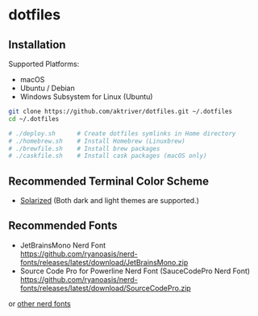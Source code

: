 # dotfiles

## Installation

Supported Platforms:

- macOS
- Ubuntu / Debian
- Windows Subsystem for Linux (Ubuntu)

```sh
git clone https://github.com/aktriver/dotfiles.git ~/.dotfiles
cd ~/.dotfiles

# ./deploy.sh      # Create dotfiles symlinks in Home directory
# ./homebrew.sh    # Install Homebrew (Linuxbrew)
# ./brewfile.sh    # Install brew packages
# ./caskfile.sh    # Install cask packages (macOS only)
```

## Recommended Terminal Color Scheme

- [Solarized](https://ethanschoonover.com/solarized/) (Both dark and light themes are supported.)

## Recommended Fonts

- JetBrainsMono Nerd Font<br>
  https://github.com/ryanoasis/nerd-fonts/releases/latest/download/JetBrainsMono.zip
- Source Code Pro for Powerline Nerd Font (SauceCodePro Nerd Font)<br>
  https://github.com/ryanoasis/nerd-fonts/releases/latest/download/SourceCodePro.zip

or [other nerd fonts](https://www.nerdfonts.com/font-downloads)

